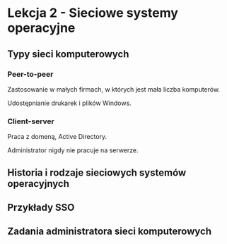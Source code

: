 # Lekcja 2 - Sieciowe systemy operacyjne

## Typy sieci komputerowych

### Peer-to-peer

Zastosowanie w małych firmach, w których jest mała liczba komputerów.

Udostępnianie drukarek i plików Windows.

### Client-server

Praca z domeną, Active Directory.

Administrator nigdy nie pracuje na serwerze.

## Historia i rodzaje sieciowych systemów operacyjnych

## Przykłady SSO

## Zadania administratora sieci komputerowych
